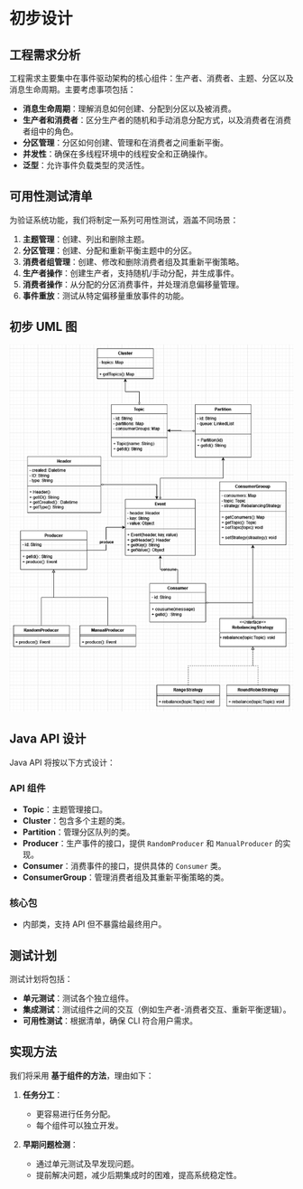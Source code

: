 # 初步设计

## 工程需求分析

工程需求主要集中在事件驱动架构的核心组件：生产者、消费者、主题、分区以及消息生命周期。主要考虑事项包括：

- **消息生命周期**：理解消息如何创建、分配到分区以及被消费。
- **生产者和消费者**：区分生产者的随机和手动消息分配方式，以及消费者在消费者组中的角色。
- **分区管理**：分区如何创建、管理和在消费者之间重新平衡。
- **并发性**：确保在多线程环境中的线程安全和正确操作。
- **泛型**：允许事件负载类型的灵活性。

## 可用性测试清单

为验证系统功能，我们将制定一系列可用性测试，涵盖不同场景：

1. **主题管理**：创建、列出和删除主题。
2. **分区管理**：创建、分配和重新平衡主题中的分区。
3. **消费者组管理**：创建、修改和删除消费者组及其重新平衡策略。
4. **生产者操作**：创建生产者，支持随机/手动分配，并生成事件。
5. **消费者操作**：从分配的分区消费事件，并处理消息偏移量管理。
6. **事件重放**：测试从特定偏移量重放事件的功能。

## 初步 UML 图

![初步设计图](pre-design.png)

## Java API 设计

Java API 将按以下方式设计：

### API 组件

- **Topic**：主题管理接口。
- **Cluster**：包含多个主题的类。
- **Partition**：管理分区队列的类。
- **Producer**：生产事件的接口，提供 `RandomProducer` 和 `ManualProducer` 的实现。
- **Consumer**：消费事件的接口，提供具体的 `Consumer` 类。
- **ConsumerGroup**：管理消费者组及其重新平衡策略的类。

### 核心包

- 内部类，支持 API 但不暴露给最终用户。

## 测试计划

测试计划将包括：

- **单元测试**：测试各个独立组件。
- **集成测试**：测试组件之间的交互（例如生产者-消费者交互、重新平衡逻辑）。
- **可用性测试**：根据清单，确保 CLI 符合用户需求。

## 实现方法

我们将采用 **基于组件的方法**，理由如下：

1. **任务分工**：
    - 更容易进行任务分配。
    - 每个组件可以独立开发。

2. **早期问题检测**：
    - 通过单元测试及早发现问题。
    - 提前解决问题，减少后期集成时的困难，提高系统稳定性。
